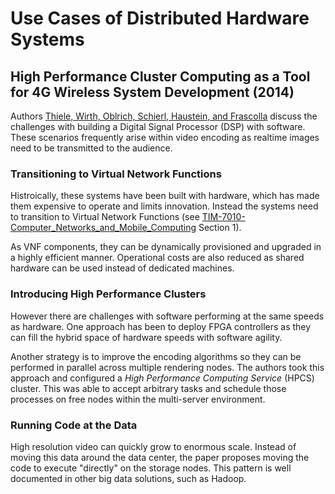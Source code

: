 # Use Cases of Distributed Hardware Systems

## High Performance Cluster Computing as a Tool for 4G Wireless System Development (2014)

Authors [Thiele, Wirth, Oblrich, Schierl, Haustein, and Frascolla](HPC_and_4G_Wireless.pdf) discuss the challenges with building a Digital Signal Processor (DSP) with software. These scenarios frequently arise within video encoding as realtime images need to be transmitted to the audience.

### Transitioning to Virtual Network Functions

Histroically, these systems have been built with hardware, which has made them expensive to operate and limits innovation. Instead the systems need to transition to Virtual Network Functions (see [TIM-7010-Computer_Networks_and_Mobile_Computing](https://github.com/dr-natetorious/TIM-7010-Computer_Networks_and_Mobile_Computing) Section 1).

As VNF components, they can be dynamically provisioned and upgraded in a highly efficient manner. Operational costs are also reduced as shared hardware can be used instead of dedicated machines.

### Introducing High Performance Clusters

However there are challenges with software performing at the same speeds as hardware. One approach has been to deploy FPGA controllers as they can fill the hybrid space of hardware speeds with software agility.

Another strategy is to improve the encoding algorithms so they can be performed in parallel across multiple rendering nodes. The authors took this approach and configured a _High Performance Computing Service_ (HPCS) cluster. This was able to accept arbitrary tasks and schedule those processes on free nodes within the multi-server environment.

### Running Code at the Data

High resolution video can quickly grow to enormous scale. Instead of moving this data around the data center, the paper proposes moving the code to execute "directly" on the storage nodes. This pattern is well documented in other big data solutions, such as Hadoop.
